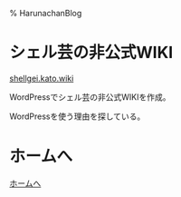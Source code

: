 % HarunachanBlog

# シェル芸の非公式WIKI

<a href="https://shellgei.kato.wiki/">shellgei.kato.wiki</a>

WordPressでシェル芸の非公式WIKIを作成。

WordPressを使う理由を探している。

# ホームへ

[ホームへ](https://harunachan.com/)
